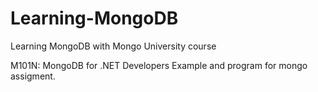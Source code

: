 # Learning-MongoDB
Learning MongoDB with Mongo University course 

M101N: MongoDB for .NET Developers
Example and program for mongo assigment.

